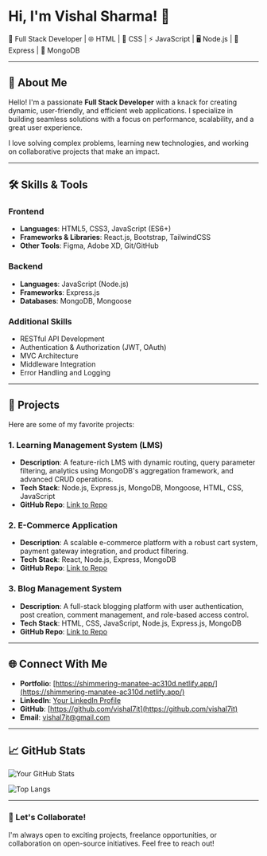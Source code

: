 # Hi, I'm Vishal Sharma! 👋

🚀 Full Stack Developer | 🌐 HTML | 🎨 CSS | ⚡ JavaScript | 🖥️ Node.js | 🔧 Express | 💾 MongoDB

---

## 🌟 About Me

Hello! I'm a passionate **Full Stack Developer** with a knack for creating dynamic, user-friendly, and efficient web applications. I specialize in building seamless solutions with a focus on performance, scalability, and a great user experience.

I love solving complex problems, learning new technologies, and working on collaborative projects that make an impact.

---

## 🛠️ Skills & Tools

### Frontend
- **Languages**: HTML5, CSS3, JavaScript (ES6+)
- **Frameworks & Libraries**: React.js, Bootstrap, TailwindCSS
- **Other Tools**: Figma, Adobe XD, Git/GitHub

### Backend
- **Languages**: JavaScript (Node.js)
- **Frameworks**: Express.js
- **Databases**: MongoDB, Mongoose

### Additional Skills
- RESTful API Development
- Authentication & Authorization (JWT, OAuth)
- MVC Architecture
- Middleware Integration
- Error Handling and Logging

---

## 🔨 Projects

Here are some of my favorite projects:

### 1. **Learning Management System (LMS)**
- **Description**: A feature-rich LMS with dynamic routing, query parameter filtering, analytics using MongoDB's aggregation framework, and advanced CRUD operations.
- **Tech Stack**: Node.js, Express.js, MongoDB, Mongoose, HTML, CSS, JavaScript
- **GitHub Repo**: [Link to Repo](#)

### 2. **E-Commerce Application**
- **Description**: A scalable e-commerce platform with a robust cart system, payment gateway integration, and product filtering.
- **Tech Stack**: React, Node.js, Express, MongoDB
- **GitHub Repo**: [Link to Repo](#)

### 3. **Blog Management System**
- **Description**: A full-stack blogging platform with user authentication, post creation, comment management, and role-based access control.
- **Tech Stack**: HTML, CSS, JavaScript, Node.js, Express.js, MongoDB
- **GitHub Repo**: [Link to Repo](#)

---

## 🌐 Connect With Me

- **Portfolio**: [https://shimmering-manatee-ac310d.netlify.app/](https://shimmering-manatee-ac310d.netlify.app/)
- **LinkedIn**: [Your LinkedIn Profile](#)
- **GitHub**: [https://github.com/vishal7it](https://github.com/vishal7it)
- **Email**: [vishal7it@gmail.com](mailto:vishal7it@gmail.com)

---

## 📈 GitHub Stats

![Your GitHub Stats](https://github-readme-stats.vercel.app/api?username=vishal7it&show_icons=true&theme=radical)

![Top Langs](https://github-readme-stats.vercel.app/api/top-langs/?username=vishal7it&layout=compact&theme=radical)

---

### 🎯 Let's Collaborate!

I'm always open to exciting projects, freelance opportunities, or collaboration on open-source initiatives. Feel free to reach out!
